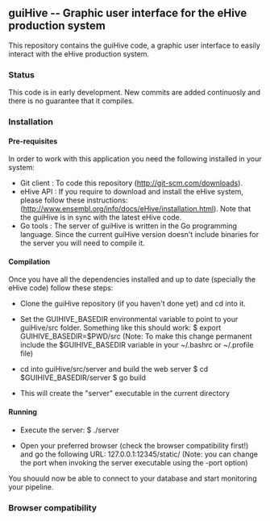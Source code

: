 ## guiHive -- Graphic user interface for the eHive production system

This repository contains the guiHive code, a graphic user interface to easily interact with the eHive production system.

### Status

This code is in early development. New commits are added continuosly and there is no guarantee that it compiles.

### Installation

#### Pre-requisites

In order to work with this application you need the following installed in your system:

* Git client  : To code this repository (http://git-scm.com/downloads).
* eHive API   : If you require to download and install the eHive system, please follow these instructions: (http://www.ensembl.org/info/docs/eHive/installation.html). Note that the guiHive is in sync with the latest eHive code.
* Go tools    : The server of guiHive is written in the Go programming language. Since the current guiHive version doesn't include binaries for the server you will need to compile it.

#### Compilation

Once you have all the dependencies installed and up to date (specially the eHive code) follow these steps:

* Clone the guiHive repository (if you haven't done yet) and cd into it.

* Set the GUIHIVE_BASEDIR environmental variable to point to your guiHive/src folder. Something like this should work:
     $ export GUIHIVE_BASEDIR=$PWD/src
(Note: To make this change permanent include the $GUIHIVE_BASEDIR variable in your ~/.bashrc or ~/.profile file)

* cd into guiHive/src/server and build the web server
     $ cd $GUIHIVE_BASEDIR/server
     $ go build

* This will create the "server" executable in the current directory

#### Running

* Execute the server:
    $ ./server

* Open your preferred browser (check the browser compatibility first!) and go the following URL:
   127.0.0.1:12345/static/
(Note: you can change the port when invoking the server executable using the -port option)

You shouuld now be able to connect to your database and start monitoring your pipeline.

### Browser compatibility
